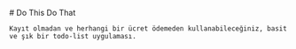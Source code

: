 # Do This Do That

    Kayıt olmadan ve herhangi bir ücret ödemeden kullanabileceğiniz, basit ve şık bir todo-list uygulaması.
    